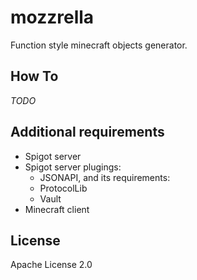 # mozzrella

Function style minecraft objects generator.

## How To

_TODO_

## Additional requirements

* Spigot server
* Spigot server plugings:
  * JSONAPI, and its requirements:
  * ProtocolLib
  * Vault
* Minecraft client

## License

Apache License 2.0
